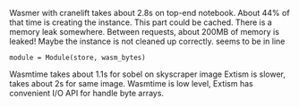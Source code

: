 Wasmer with cranelift takes about 2.8s on top-end notebook. About 44% of that time is creating the instance. This part could be cached.
There is a memory leak somewhere. Between requests, about 200MB of memory is leaked! Maybe the instance is not cleaned up correctly.
seems to be in line

`module = Module(store, wasm_bytes)`

Wasmtime takes about 1.1s for sobel on skyscraper image
Extism is slower, takes about 2s for same image.
Wasmtime is low level, Extism has convenient I/O API for handle byte arrays.